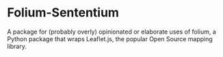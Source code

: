 # Folium-Sententium

A package for (probably overly) opinionated or elaborate uses of folium, a Python package that wraps Leaflet.js, the popular Open Source mapping library.
